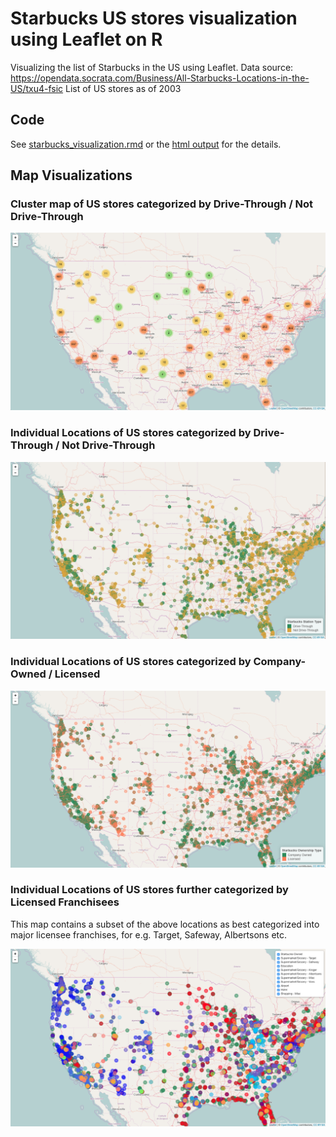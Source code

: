 # Starbucks US stores visualization using Leaflet on R

Visualizing the list of Starbucks in the US using Leaflet. 
Data source: https://opendata.socrata.com/Business/All-Starbucks-Locations-in-the-US/txu4-fsic
List of US stores as of 2003

## Code

See [starbucks_visualization.rmd](https://github.com/aannasw/starbucks-leaflet/blob/master/starbucks_visualization.Rmd) or the [html output](http://artiannaswamy.com/starbucks-leaflet/starbucks_visualization.html) for the details.

## Map Visualizations

### Cluster map of US stores categorized by Drive-Through / Not Drive-Through

<a href="http://artiannaswamy.com/starbucks-leaflet/maps/cluster_map_drive-through.html" target="_blank">
	<img src="https://github.com/aannasw/starbucks-leaflet/blob/master/images/cluster_map_drive-through.png?raw=true" />
</a>

### Individual Locations of US stores categorized by Drive-Through / Not Drive-Through

<a href="http://artiannaswamy.com/starbucks-leaflet/maps/station_map_drive-through.html" target="_blank">
	<img src="https://github.com/aannasw/starbucks-leaflet/blob/master/images/station_map_drive-through.png" />
</a>

### Individual Locations of US stores categorized by Company-Owned / Licensed

<a href="http://artiannaswamy.com/starbucks-leaflet/maps/station_map_ownership-type.html" target="_blank">
	<img src="https://github.com/aannasw/starbucks-leaflet/blob/master/images/station_map_ownership-type.png" />
</a>

### Individual Locations of US stores further categorized by Licensed Franchisees
This map contains a subset of the above locations as best categorized into major licensee franchises, for e.g. Target, Safeway, Albertsons etc.

<a href="http://artiannaswamy.com/starbucks-leaflet/maps/station_map_franchise-type.html" target="_blank">
	<img src="https://github.com/aannasw/starbucks-leaflet/blob/master/images/station_map_franchise-type.png" />
</a>

